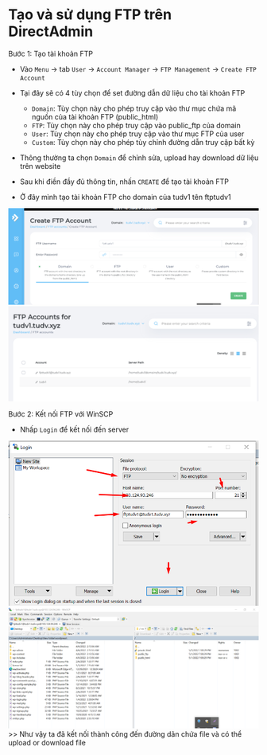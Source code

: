 # Tạo và sử dụng FTP trên DirectAdmin
Bước 1: Tạo tài khoản FTP 
- Vào `Menu` -> tab `User` -> `Account Manager` -> `FTP Management` -> `Create FTP Account`


- Tại đây sẽ có 4 tùy chọn để set đường dẫn dữ liệu cho tài khoản FTP
	+ `Domain`: Tùy chọn này cho phép truy cập vào thư mục chứa mã nguồn của tài khoản FTP (public_html)
	+ `FTP`: Tùy chọn này cho phép truy cập vào public_ftp của domain
	+ `User`: Tùy chọn này cho phép truy cập vào thư mục FTP của user
	+ `Custom`: Tùy chọn này cho phép tùy chỉnh đường dẫn truy cập bất kỳ
- Thông thường ta chọn `Domain` để chỉnh sửa, upload hay download dữ liệu trên website
- Sau khi điền đầy đủ thông tin, nhấn `CREATE` để tạo tài khoản FTP

- Ở đây mình tạo tài khoản FTP cho domain của tudv1 tên ftptudv1

<img src="imgservices/386.png">
<img src="imgservices/388.png">

Bước 2: Kết nối FTP với WinSCP


- Nhấp `Login` để kết nối đến server
<img src="imgservices/387.png">


<img src="imgservices/389.png">
>> Như vậy ta đã kết nối thành công đến đường dãn chứa file và có thể upload or download file


